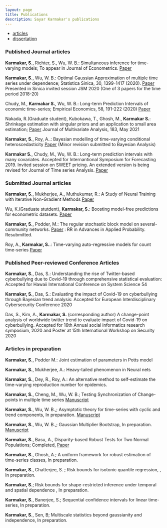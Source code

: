 ```yaml
---
layout: page
title: Publications
description: Sayar Karmakar's publications
---
```


<div class="navbar">
    <div class="navbar-inner">
        <ul class="nav">
            <li><a href="#articles">articles</a></li>
            <li><a href="#thesis">dissertation</a></li>
        </ul>
    </div>
</div>


### <a name="articles"></a>Published Journal articles

**Karmakar, S.**, Richter, S., Wu, W. B.: Simultaneous inference for time-varying models; To appear in Journal of Econometrics. 
[Paper](https://arxiv.org/abs/2011.13157) 

**Karmakar, S.**, Wu, W. B.: Optimal Gaussian Approximation of multiple time series under dependence; Statistica Sinica, 30, 1399-1417 (2020). [Paper](doi.org/10.5705/ss.202017.0303) Presented in Sinica invited session JSM 2020 (One of 3 papers for the time period 2018-20)

Chudy, M., **Karmakar S.**, Wu, W. B.: Long-term Prediction Intervals of economic time-series; Empirical Economics, 58, 191-222 (2020) [Paper](https://doi.org/10.1007/s00181-019-01689-2) 

Nakada, R.(Graduate student), Kubokawa, T., Ghosh, M., **Karmakar S.**: Shrinkage estimation with singular priors and an application to small area estimation; [Paper](https://doi.org/10.1016/j.jmva.2021.104726) Journal of Multivariate Analysis, 183, May 2021

**Karmakar, S.**, Roy, A..: Bayesian modelling of time-varying conditional heteroscedasticity [Paper](https://arxiv.org/abs/2009.06007) (Minor revision submitted to Bayesian Analysis)

**Karmakar S.**, Chudy, M., Wu, W. B.: Long-term prediction intervals with many covariates. Accepted for Internantional Symposium for Forecasting 2019. Invited session on SWEET pricing. An extended version is being revised for Journal of Time series Analysis.   [Paper](https://arxiv.org/abs/2012.08223) 


### <a name="articles"></a>Submitted Journal articles
**Karmakar, S.**, Mukherjee, A., Muthukumar, R.: A Study of Neural Training with Iterative Non-Gradient Methods [Paper](https://arxiv.org/abs/2005.04211)

Wu, K.(Graduate stutdent), **Karmakar, S.**: Boosting model-free predictions for econometric datasets. [Paper](https://arxiv.org/abs/2101.02273)

**Karmakar, S.**, Podder, M.: The regular stochastic block model on several-community networks. [Paper](https://arxiv.org/abs/2002.05577) : RR in Advances in Applied Probability. Resubmitted.

Roy, A., **Karmakar, S.**.: Time-varying auto-regressive models for count time-series [Paper](https://arxiv.org/abs/2009.07634) 

### <a name="articles"></a> Published Peer-reviewed Conference Articles 



**Karmakar, S.**, Das, S.: Understanding the rise of Twitter-based cyberbullying due to Covid-19 through comprehensive statistical evaluation: Accepted for Hawaii International Conference on System Science 54 

**Karmakar, S.**, Das, S.: Evaluating the impact of Covid-19 on cyberbullying through Bayesian trend analysis: Accepted for European Interdisciplinary Cybersecurity Conference 2020

Das, S., Kim, A., **Karmakar, S.** (corresponding author) A change-point analysis of worldwide twitter trend to evaluate impact of Covid-19 on cyberbullying. Accepted for 16th Annual social informatics research symposium, 2020 and Poster at 15th International Workshop on Security 2020

### <a name="articles"></a> Articles in preparation

**Karmakar, S.**, Podder M.: Joint estimation of parameters in Potts model

**Karmakar, S.**, Mukherjee, A.: Heavy-tailed phenomenon in Neural nets

**Karmakar, S.**, Dey, R., Roy, A.: An alternative method to self-estimate the time-varying reproduction number for epidemics.

**Karmakar, S.**, Cheng, M., Wu, W. B.; Testing Synchronization of Change-points in multiple time series [Manuscript](../publications/sayar5.pdf)

**Karmakar, S.**, Wu, W. B.,; Asymptotic theory for time-series with cyclic and trend components, In preparation. [Manuscript](../publications/sayar6.pdf)

**Karmakar, S.**, Wu, W. B.,; Gaussian Multiplier Bootstrap, In preparation. [Manuscript](../publications/sayar7.pdf)

**Karmakar, S.**, Basu, A., Disparity-based Robust Tests for Two Normal
Populations; Completed, [Paper](../publications/sayarrobust.pdf) 

**Karmakar, S.**, Ghosh, A.; A uniform framework for robust estimation of time-series classes, In preparation. 

**Karmakar, S.**, Chatterjee, S. ;  Risk bounds for isotonic quantile regression, , In preparation. 

**Karmakar, S.**;  Risk bounds for shape-restricted inference under temporal and spatial dependence , In preparation. 

**Karmakar, S.**, Banerjee, S.; Sequential confidence intervals for linear time-series, In preparation. 

**Karmakar, S.**, Sen, B; Multiscale statistics beyond gaussianity and independence, In preparation. 





